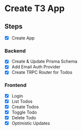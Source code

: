 # Create T3 App

## Steps
- [x] Create App

### Backend
- [x] Create & Update Prisma Schema
- [x] Add Email Auth Provider
- [x] Create TRPC Router for Todos

### Frontend
- [x] Login
- [x] List Todos
- [x] Create Todos
- [x] Toggle Todo
- [x] Delete Todo
- [x] Optimistic Updates
